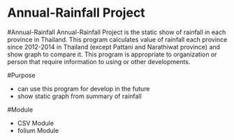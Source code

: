 # Annual-Rainfall Project

#Annual-Rainfall
   Annual-Rainfall Project is the static show of rainfall in each province in Thailand. This program calculates value of rainfall each province since 2012-2014 in Thailand (except Pattani and Narathiwat province) and show graph to compare it. This program is appropriate to organization or person that require information to using or other developments.

#Purpose
  - can use this program for develop in the future
  - show static graph from summary of rainfall

#Module
  - CSV Module
  - folium Module
